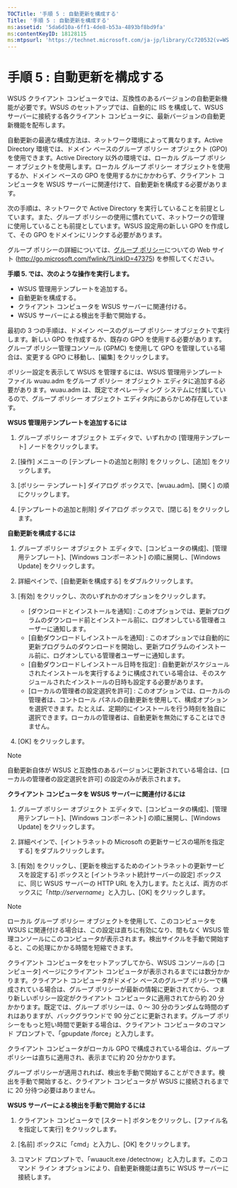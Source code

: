 ```yaml
---
TOCTitle: '手順 5 : 自動更新を構成する'
Title: '手順 5 : 自動更新を構成する'
ms:assetid: '5da6d10a-6ff1-4de8-b53a-4893bf8bd9fa'
ms:contentKeyID: 18128115
ms:mtpsurl: 'https://technet.microsoft.com/ja-jp/library/Cc720532(v=WS.10)'
---
```


手順 5 : 自動更新を構成する
===========================

WSUS クライアント コンピュータでは、互換性のあるバージョンの自動更新機能が必要です。WSUS のセットアップでは、自動的に IIS を構成して、WSUS サーバーに接続する各クライアント コンピュータに、最新バージョンの自動更新機能を配布します。

自動更新の最適な構成方法は、ネットワーク環境によって異なります。Active Directory 環境では、ドメイン ベースのグループ ポリシー オブジェクト (GPO) を使用できます。Active Directory 以外の環境では、ローカル グループ ポリシー オブジェクトを使用します。ローカル グループ ポリシー オブジェクトを使用するか、ドメイン ベースの GPO を使用するかにかかわらず、クライアント コンピュータを WSUS サーバーに関連付けて、自動更新を構成する必要があります。

次の手順は、ネットワークで Active Directory を実行していることを前提としています。また、グループ ポリシーの使用に慣れていて、ネットワークの管理に使用していることも前提としています。WSUS 設定用の新しい GPO を作成して、その GPO をドメインにリンクする必要があります。

グループ ポリシーの詳細については、[グループ ポリシー](http://go.microsoft.com/fwlink/?linkid=47375)についての Web サイト (http://go.microsoft.com/fwlink/?LinkID=47375) を参照してください。

**手順 5. では、次のような操作を実行します。**

-   WSUS 管理用テンプレートを追加する。
-   自動更新を構成する。
-   クライアント コンピュータを WSUS サーバーに関連付ける。
-   WSUS サーバーによる検出を手動で開始する。

最初の 3 つの手順は、ドメイン ベースのグループ ポリシー オブジェクトで実行します。新しい GPO を作成するか、既存の GPO を使用する必要があります。グループ ポリシー管理コンソール (GPMC) を使用して GPO を管理している場合は、変更する GPO に移動し、\[編集\] をクリックします。

ポリシー設定を表示して WSUS を管理するには、WSUS 管理用テンプレート ファイル wuau.adm をグループ ポリシー オブジェクト エディタに追加する必要があります。wuau.adm は、既定でオペレーティング システムに付属しているので、グループ ポリシー オブジェクト エディタ内にあらかじめ存在しています。

**WSUS 管理用テンプレートを追加するには**
1.  グループ ポリシー オブジェクト エディタで、いずれかの \[管理用テンプレート\] ノードをクリックします。

2.  \[操作\] メニューの \[テンプレートの追加と削除\] をクリックし、\[追加\] をクリックします。

3.  \[ポリシー テンプレート\] ダイアログ ボックスで、\[wuau.adm\]、\[開く\] の順にクリックします。

4.  \[テンプレートの追加と削除\] ダイアログ ボックスで、\[閉じる\] をクリックします。

**自動更新を構成するには**
1.  グループ ポリシー オブジェクト エディタで、\[コンピュータの構成\]、\[管理用テンプレート\]、\[Windows コンポーネント\] の順に展開し、\[Windows Update\] をクリックします。

2.  詳細ペインで、\[自動更新を構成する\] をダブルクリックします。

3.  \[有効\] をクリックし、次のいずれかのオプションをクリックします。

    -   \[ダウンロードとインストールを通知\] : このオプションでは、更新プログラムのダウンロード前とインストール前に、ログオンしている管理者ユーザーに通知します。
    -   \[自動ダウンロードしインストールを通知\] : このオプションでは自動的に更新プログラムのダウンロードを開始し、更新プログラムのインストール前に、ログオンしている管理者ユーザーに通知します。
    -   \[自動ダウンロードしインストール日時を指定\] : 自動更新がスケジュールされたインストールを実行するように構成されている場合は、そのスケジュールされたインストールの日時も設定する必要があります。
    -   \[ローカルの管理者の設定選択を許可\] : このオプションでは、ローカルの管理者は、コントロール パネルの自動更新を使用して、構成オプションを選択できます。たとえば、定期的にインストールを行う時刻を独自に選択できます。ローカルの管理者は、自動更新を無効にすることはできません。

4.  \[OK\] をクリックします。

> [!NOTE]
> 自動更新自体が WSUS と互換性のあるバージョンに更新されている場合は、\[ローカルの管理者の設定選択を許可\] の設定のみが表示されます。 

**クライアント コンピュータを WSUS サーバーに関連付けるには**
1.  グループ ポリシー オブジェクト エディタで、\[コンピュータの構成\]、\[管理用テンプレート\]、\[Windows コンポーネント\] の順に展開し、\[Windows Update\] をクリックします。

2.  詳細ペインで、\[イントラネットの Microsoft の更新サービスの場所を指定する\] をダブルクリックします。

3.  \[有効\] をクリックし、\[更新を検出するためのイントラネットの更新サービスを設定する\] ボックスと \[イントラネット統計サーバーの設定\] ボックスに、同じ WSUS サーバーの HTTP URL を入力します。たとえば、両方のボックスに「*http://servername*」と入力し、\[OK\] をクリックします。

> [!NOTE]
> ローカル グループ ポリシー オブジェクトを使用して、このコンピュータを WSUS に関連付ける場合は、この設定は直ちに有効になり、間もなく WSUS 管理コンソールにこのコンピュータが表示されます。検出サイクルを手動で開始すると、この処理にかかる時間を短縮できます。 

クライアント コンピュータをセットアップしてから、WSUS コンソールの \[コンピュータ\] ページにクライアント コンピュータが表示されるまでには数分かかります。クライアント コンピュータがドメイン ベースのグループ ポリシーで構成されている場合は、グループ ポリシーが最新の情報に更新されてから、つまり新しいポリシー設定がクライアント コンピュータに適用されてから約 20 分かかります。既定では、グループ ポリシーは、0 ～ 30 分のランダムな時間のずれはありますが、バックグラウンドで 90 分ごとに更新されます。グループ ポリシーをもっと短い時間で更新する場合は、クライアント コンピュータのコマンド プロンプトで、「gpupdate /force」と入力します。

クライアント コンピュータがローカル GPO で構成されている場合は、グループ ポリシーは直ちに適用され、表示までに約 20 分かかります。

グループ ポリシーが適用されれば、検出を手動で開始することができます。検出を手動で開始すると、クライアント コンピュータが WSUS に接続されるまでに 20 分待つ必要はありません。

**WSUS サーバーによる検出を手動で開始するには**
1.  クライアント コンピュータで \[スタート\] ボタンをクリックし、\[ファイル名を指定して実行\] をクリックします。

2.  \[名前\] ボックスに「cmd」と入力し、\[OK\] をクリックします。

3.  コマンド プロンプトで、「wuauclt.exe /detectnow」と入力します。このコマンド ライン オプションにより、自動更新機能は直ちに WSUS サーバーに接続します。
